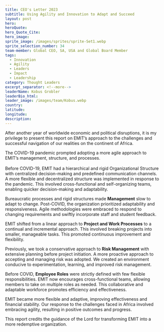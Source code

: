 ```yaml
---
title: CEO's Letter 2023
subtitle: Using Agility and Innovation to Adapt and Succeed
layout: post
hero:
heroQuote:
hero_Quote_Cite:
hero_image:
sprite_image: /images/sprites/sprite-Set1.webp
sprite_selection_number: 34
team-member: Global CEO, SA, USA and Global Board Member
tags:
  - Innovation
  - Agility
  - Leaders
  - Impact
  - Leadership
category: Thought Leaders
excerpt_separator: <!--more-->
leaderName: Kobus Grobler
leaderBio_html:
leader_image: /images/team/Kobus.webp
country:
latitude:
longitude:
description:
---
```

After another year of worldwide economic and political disruptions, it is my privilege to present this report on EMIT’s approach to the challenges and successful navigation of our realities on the continent of Africa.

The COVID-19 pandemic prompted adopting a more agile approach to EMIT’s management, structure, and processes.<br> <br>Before COVID-19, EMIT had a hierarchical and rigid Organizational Structure with centralized decision-making and predefined communication channels. A more flexible and decentralized structure was implemented in response to the pandemic. This involved cross-functional and self-organizing teams, enabling quicker decision-making and adaptability.

Bureaucratic processes and rigid structures made **Management** slow to adapt to change. Post-COVID, the organization prioritized adaptability and responsiveness. Agile methodologies were embraced to respond to changing requirements and swiftly incorporate staff and student feedback.

EMIT shifted from a linear approach to **Project and Work Processes** to a continual and incremental approach. This involved breaking projects into smaller, manageable tasks. This promoted continuous improvement and flexibility.

Previously, we took a conservative approach to **Risk Management** with extensive planning before project initiation. A more proactive approach to accepting and managing risk was adopted. We created an environment conducive to experimentation, learning, and improved risk management.

Before COVID, **Employee Roles** were strictly defined with few flexible responsibilities. EMIT now encourages cross-functional teams, allowing members to take on multiple roles as needed. This collaborative and adaptable workforce promotes efficiency and effectiveness.

EMIT became more flexible and adaptive, improving effectiveness and financial stability. Our response to the challenges faced in Africa involved embracing agility, resulting in positive outcomes and progress.

This report credits the guidance of the Lord for transforming EMIT into a more redemptive organization.